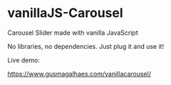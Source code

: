 # vanillaJS-Carousel
Carousel Slider made with vanilla JavaScript

No libraries, no dependencies. Just plug it and use it!

Live demo:

https://www.gusmagalhaes.com/vanillacarousel/
